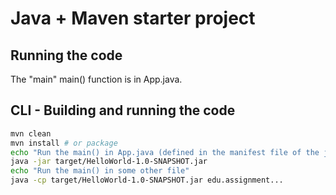 # Java + Maven starter project

## Running the code

The "main" main() function is in App.java.

## CLI - Building and running the code

```sh
mvn clean
mvn install # or package
echo "Run the main() in App.java (defined in the manifest file of the jar)"
java -jar target/HelloWorld-1.0-SNAPSHOT.jar
echo "Run the main() in some other file"
java -cp target/HelloWorld-1.0-SNAPSHOT.jar edu.assignment...
```
